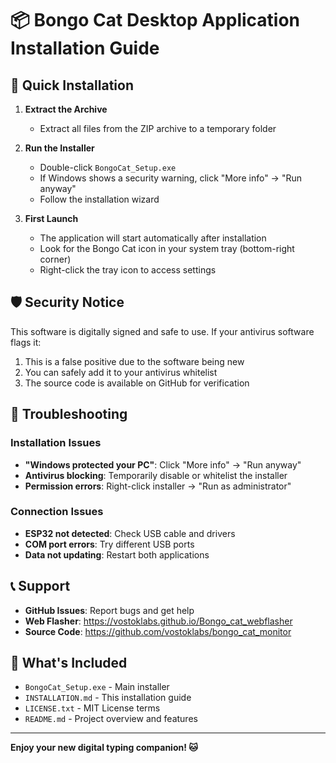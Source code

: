 # 📦 Bongo Cat Desktop Application Installation Guide

## 🚀 Quick Installation

1. **Extract the Archive**
   - Extract all files from the ZIP archive to a temporary folder

2. **Run the Installer**
   - Double-click `BongoCat_Setup.exe`
   - If Windows shows a security warning, click "More info" → "Run anyway"
   - Follow the installation wizard

3. **First Launch**
   - The application will start automatically after installation
   - Look for the Bongo Cat icon in your system tray (bottom-right corner)
   - Right-click the tray icon to access settings


## 🛡️ Security Notice

This software is digitally signed and safe to use. If your antivirus software flags it:
1. This is a false positive due to the software being new
2. You can safely add it to your antivirus whitelist
3. The source code is available on GitHub for verification

## 🐛 Troubleshooting

### Installation Issues
- **"Windows protected your PC"**: Click "More info" → "Run anyway"
- **Antivirus blocking**: Temporarily disable or whitelist the installer
- **Permission errors**: Right-click installer → "Run as administrator"

### Connection Issues
- **ESP32 not detected**: Check USB cable and drivers
- **COM port errors**: Try different USB ports
- **Data not updating**: Restart both applications

## 📞 Support

- **GitHub Issues**: Report bugs and get help
- **Web Flasher**: https://vostoklabs.github.io/Bongo_cat_webflasher
- **Source Code**: https://github.com/vostoklabs/bongo_cat_monitor

## 📝 What's Included

- `BongoCat_Setup.exe` - Main installer
- `INSTALLATION.md` - This installation guide
- `LICENSE.txt` - MIT License terms
- `README.md` - Project overview and features

---

**Enjoy your new digital typing companion! 🐱**